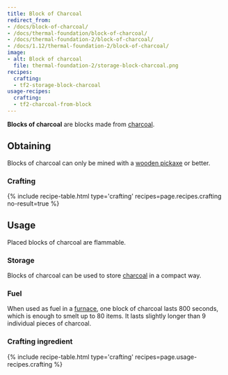 ```yaml
---
title: Block of Charcoal
redirect_from:
- /docs/block-of-charcoal/
- /docs/thermal-foundation/block-of-charcoal/
- /docs/thermal-foundation-2/block-of-charcoal/
- /docs/1.12/thermal-foundation-2/block-of-charcoal/
image:
- alt: Block of charcoal
  file: thermal-foundation-2/storage-block-charcoal.png
recipes:
  crafting:
  - tf2-storage-block-charcoal
usage-recipes:
  crafting:
  - tf2-charcoal-from-block
---
```


**Blocks of charcoal** are blocks made from
[charcoal](https://minecraft.gamepedia.com/Charcoal).


Obtaining
---------

Blocks of charcoal can only be mined with a [wooden
pickaxe](https://minecraft.gamepedia.com/Pickaxe) or better.

### Crafting
{% include recipe-table.html type='crafting' recipes=page.recipes.crafting no-result=true %}


Usage
-----

Placed blocks of charcoal are flammable.

### Storage
Blocks of charcoal can be used to store
[charcoal](https://minecraft.gamepedia.com/Charcoal) in a compact way.

### Fuel
When used as fuel in a [furnace](https://minecraft.gamepedia.com/Furnace), one
block of charcoal lasts 800 seconds, which is enough to smelt up to 80 items. It
lasts slightly longer than 9 individual pieces of charcoal.

### Crafting ingredient
{% include recipe-table.html type='crafting' recipes=page.usage-recipes.crafting %}
